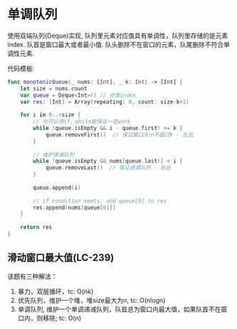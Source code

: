 # 单调队列

使用双端队列(Deque)实现, 队列里元素对应值具有单调性，队列里存储的是元素index. 队首是窗口最大或者最小值.
队头删除不在窗口的元素，队尾删除不符合单调性元素.

代码模板:

```swift
func monotonicQueue(_ nums: [Int], _ k: Int) -> [Int] {
    let size = nums.count
    var queue = Deque<Int>() // 存放index
    var res: [Int] = Array(repeating: 0, count: size-k+1)
    
    for i in 0..<size {
        // 也可以用if，while能保证一定work
        while !queue.isEmpty && i - queue.first! >= k {
            queue.removeFirst()  // 保证窗口大小不超过k - 左出
        }
        
        // 维护递减队列
        while !queue.isEmpty && nums[queue.last!] < i {
            queue.removeLast()  // 保证递减队列 - 右出
        }
        
        queue.append(i)
        
        // if condition meets. add queue[0] to res
        res.append(nums[queue[0]])
    }
    
    return res
}
```

## 滑动窗口最大值(LC-239)

该题有三种解法： 

1. 暴力，双层循环，tc: O(nk) 
2. 优先队列，维护一个堆，堆size最大为n, tc: O(nlogn)
3. 单调队列, 维护一个单调递减队列，队首总为窗口内最大值，如果队首不在窗口内，则移除; tc: O(n)


